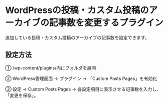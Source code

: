 # WordPressの投稿・カスタム投稿のアーカイブの記事数を変更するプラグイン
追加している投稿・カスタム投稿のアーカイブの記事数を設定できます。

## 設定方法
① /wp-content/plugins/内にフォルダを展開

② WordPress管理画面 → プラグイン → 「Custom Posts Pages」を有効化

③ 設定 → Custom Posts Pages → 各設定項目に表示させる記事数を入力し、「変更を保存」。